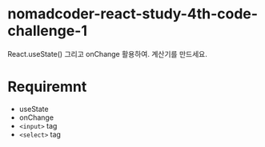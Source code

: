 # nomadcoder-react-study-4th-code-challenge-1
React.useState() 그리고 onChange 활용하여. 계산기를 만드세요.

# Requiremnt 

- useState
- onChange
- `<input>` tag
- `<select>` tag
